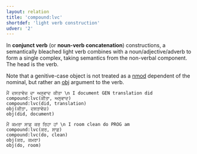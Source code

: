 ```yaml
---
layout: relation
title: 'compound:lvc'
shortdef: 'light verb construction'
udver: '2'
---
```


In **conjunct verb** (or **noun-verb concatenation**) constructions, a semantically bleached light verb combines with a noun/adjective/adverb to form a single complex, taking semantics from the non-verbal component. The head is the verb.

Note that a genitive-case object is not treated as a [nmod]() dependent of the nominal, but rather an [obj]() argument to the verb.

~~~ sdparse
ਮੈਂ ਦਸਤਾਵੇਜ਼ ਦਾ ਅਨੁਵਾਦ ਕੀਤਾ \n I document GEN translation did
compound:lvc(ਕੀਤਾ, ਅਨੁਵਾਦ)
compound:lvc(did, translation)
obj(ਕੀਤਾ, ਦਸਤਾਵੇਜ਼)
obj(did, document)
~~~

~~~ sdparse
ਮੈਂ ਕਮਰਾ ਸਾਫ਼ ਕਰ ਰਿਹਾ ਹਾਂ \n I room clean do PROG am
compound:lvc(ਕਰ, ਸਾਫ਼)
compound:lvc(do, clean)
obj(ਕਰ, ਕਮਰਾ)
obj(do, room)
~~~
<!-- Interlanguage links updated Po 11. listopadu 2024, 20:10:38 CET -->
